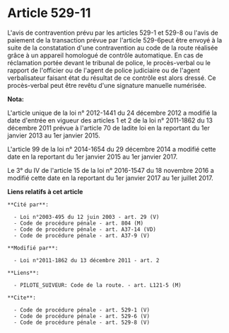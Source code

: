 # Article 529-11

L'avis de contravention prévu par les articles 529-1 et 529-8 ou l'avis de paiement de la transaction prévue par l'article
529-6peut être envoyé à la suite de la constatation d'une contravention au code de la route réalisée grâce à un appareil
homologué de contrôle automatique. En cas de réclamation portée devant le tribunal de police, le procès-verbal ou le rapport
de l'officier ou de l'agent de police judiciaire ou de l'agent verbalisateur faisant état du résultat de ce contrôle est
alors dressé. Ce procès-verbal peut être revêtu d'une signature manuelle numérisée.

**Nota:**

L'article unique de la loi n° 2012-1441 du 24 décembre 2012 a modifié la date d'entrée en vigueur des articles 1 et 2 de la
loi n° 2011-1862 du 13 décembre 2011 prévue à l'article 70 de ladite loi en la reportant du 1er janvier 2013 au 1er janvier
2015.

L'article 99 de la loi n° 2014-1654 du 29 décembre 2014 a modifié cette date en la reportant du 1er janvier 2015 au 1er
janvier 2017.

Le 3° du IV de l'article 15 de la loi n° 2016-1547 du 18 novembre 2016 a modifié cette date en la reportant du 1er janvier
2017 au 1er juillet 2017.

**Liens relatifs à cet article**

	**Cité par**:

	  - Loi n°2003-495 du 12 juin 2003 - art. 29 (V)
	  - Code de procédure pénale - art. 804 (M)
	  - Code de procédure pénale - art. A37-14 (VD)
	  - Code de procédure pénale - art. A37-9 (V)

	**Modifié par**:

	  - Loi n°2011-1862 du 13 décembre 2011 - art. 2

	**Liens**:

	  - PILOTE_SUIVEUR: Code de la route. - art. L121-5 (M)

	**Cite**:

	  - Code de procédure pénale - art. 529-1 (V)
	  - Code de procédure pénale - art. 529-6 (V)
	  - Code de procédure pénale - art. 529-8 (V)
